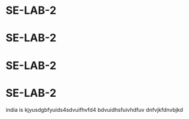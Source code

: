 # SE-LAB-2
# SE-LAB-2
# SE-LAB-2
# SE-LAB-2
india is  kjyusdgbfyuids4sdvuifhvfd4
bdvuidhsfuivhdfuv
dnfvjkfdnvbjkd
